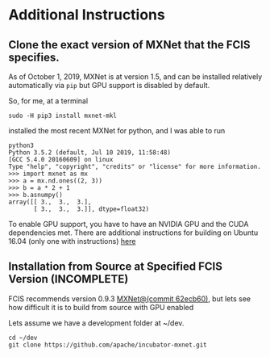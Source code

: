 # Additional Instructions

## Clone the exact version of MXNet that the FCIS specifies.  

As of October 1, 2019, MXNet is at version 1.5, and can be installed relatively automatically via ```pip``` but GPU support is disabled by default.

So, for me, at a terminal
```
sudo -H pip3 install mxnet-mkl
```
installed the most recent MXNet for python, and I was able to run
```
python3
Python 3.5.2 (default, Jul 10 2019, 11:58:48) 
[GCC 5.4.0 20160609] on linux
Type "help", "copyright", "credits" or "license" for more information.
>>> import mxnet as mx
>>> a = mx.nd.ones((2, 3))
>>> b = a * 2 + 1
>>> b.asnumpy()
array([[ 3.,  3.,  3.],
       [ 3.,  3.,  3.]], dtype=float32)
```

To enable GPU support, you have to have an NVIDIA GPU and the CUDA dependencies met. There are additional instructions for building on Ubuntu 16.04 (only one with instructions) [here](https://mxnet.apache.org/get_started/ubuntu_setup.html)

## Installation from Source at Specified FCIS Version (INCOMPLETE)

 FCIS recommends version 0.9.3 [MXNet@(commit 62ecb60)](https://github.com/dmlc/mxnet/tree/62ecb60), but lets see how difficult it is to build from source with GPU enabled

Lets assume we have a development folder at ~/dev.

```
cd ~/dev
git clone https://github.com/apache/incubator-mxnet.git
```